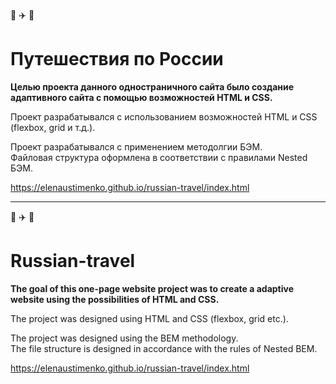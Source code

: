 :red_car: :airplane: :train2:
# **Путешествия по России** 

**Целью проекта данного одностраничного сайта было создание адаптивного сайта с помощью возможностей HTML и CSS.**    

Проект разрабатывался с использованием возможностей HTML и CSS (flexbox, grid и т.д.). 

Проект разрабатывался с применением методолгии БЭМ.   
Файловая структура оформлена в соответствии с правилами Nested БЭМ.  

https://elenaustimenko.github.io/russian-travel/index.html

______________

:red_car: :airplane: :train2:
# **Russian-travel**  

**The goal of this one-page website project was to create a adaptive website using the possibilities of HTML and CSS.** 
    
The project was designed using HTML and CSS (flexbox, grid etc.).  

The project was designed using the BEM methodology.  
The file structure is designed in accordance with the rules of Nested BEM.  

https://elenaustimenko.github.io/russian-travel/index.html

